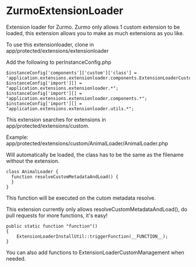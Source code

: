ZurmoExtensionLoader
====================

Extension loader for Zurmo.
Zurmo only allows 1 custom extension to be loaded, this extension allows you to make as much extensions as you like.

To use this extensionloader, clone in app/protected/extensions/extensionloader

Add the following to perInstanceConfig.php

    $instanceConfig['components']['custom']['class'] = 'application.extensions.extensionloader.components.ExtensionLoaderCustomManagement';
    $instanceConfig['import'][] = "application.extensions.extensionloader.*";
    $instanceConfig['import'][] = "application.extensions.extensionloader.components.*";
    $instanceConfig['import'][] = "application.extensions.extensionloader.utils.*";

This extension searches for extensions in app/protected/extensions/custom.

Example:
app/protected/extensions/custom/AnimalLoader/AnimalLoader.php

Will automatically be loaded, the class has to be the same as the filename without the extension.

    class AnimalLoader {
      function resolveCustomMetadataAndLoad() {
      }
    }

This function will be executed on the cutom metadata resolve.

This extension currently only allows resolveCustomMetadataAndLoad(), do pull requests for more functions, it's easy!

    public static function "function"()
    {
        ExtensionLoaderInstallUtil::triggerFunction(__FUNCTION__);
    }


You can also add functions to ExtensionLoaderCustomManagement when needed.
